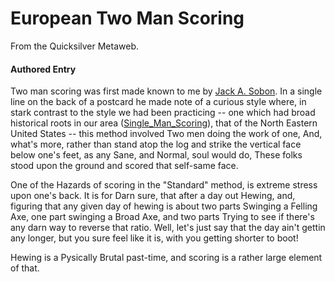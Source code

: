 
# European Two Man Scoring

From the Quicksilver Metaweb.

#### Authored Entry


Two man scoring was first made known to me by [Jack A. Sobon](/jack-a-sobon-timberbee). In a single line on the back of a postcard he made note of a curious style where, in stark contrast to the style we had been practicing -- one which had broad historical roots in our area ([Single\_Man\_Scoring](/single-man-scoring)), that of the North Eastern United States -- this method involved Two men doing the work of one, And, what's more, rather than stand atop the log and strike the vertical face below one's feet, as any Sane, and Normal, soul would do, These folks stood upon the ground and scored that self-same face.

One of the Hazards of scoring in the "Standard" method, is extreme stress upon one's back. It is for Darn sure, that after a day out Hewing, and, figuring that any given day of hewing is about two parts Swinging a Felling Axe, one part swinging a Broad Axe, and two parts Trying to see if there's any darn way to reverse that ratio. Well, let's just say that the day ain't gettin any longer, but you sure feel like it is, with you getting shorter to boot!

Hewing is a Pysically Brutal past-time, and scoring is a rather large element of that.
